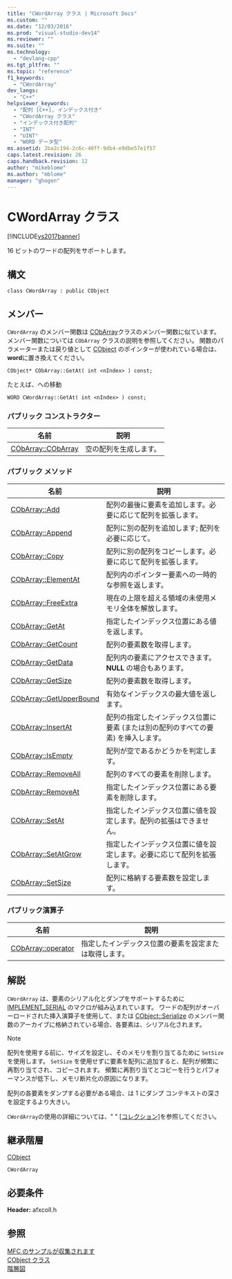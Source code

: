 ```yaml
---
title: "CWordArray クラス | Microsoft Docs"
ms.custom: ""
ms.date: "12/03/2016"
ms.prod: "visual-studio-dev14"
ms.reviewer: ""
ms.suite: ""
ms.technology: 
  - "devlang-cpp"
ms.tgt_pltfrm: ""
ms.topic: "reference"
f1_keywords: 
  - "CWordArray"
dev_langs: 
  - "C++"
helpviewer_keywords: 
  - "配列 [C++], インデックス付き"
  - "CWordArray クラス"
  - "インデックス付き配列"
  - "INT"
  - "UINT"
  - "WORD データ型"
ms.assetid: 2ba2c194-2c6c-40ff-9db4-e9dbe57e1f57
caps.latest.revision: 26
caps.handback.revision: 12
author: "mikeblome"
ms.author: "mblome"
manager: "ghogen"
---
```

# CWordArray クラス
[!INCLUDE[vs2017banner](../../assembler/inline/includes/vs2017banner.md)]

16 ビットのワードの配列をサポートします。  
  
## 構文  
  
```  
class CWordArray : public CObject  
```  
  
## メンバー  
 `CWordArray` のメンバー関数は [CObArray](../../mfc/reference/cobarray-class.md)クラスのメンバー関数に似ています。  メンバー関数については `CObArray` クラスの説明を参照してください。  関数のパラメーターまたは戻り値として [CObject](../Topic/CObject%20Class.md) のポインターが使われている場合は、**word**に置き換えてください。  
  
 `CObject* CObArray::GetAt( int <nIndex> ) const;`  
  
 たとえば、への移動  
  
 `WORD CWordArray::GetAt( int <nIndex> ) const;`  
  
### パブリック コンストラクター  
  
|名前|説明|  
|--------|--------|  
|[CObArray::CObArray](../Topic/CObArray::CObArray.md)|空の配列を生成します。|  
  
### パブリック メソッド  
  
|名前|説明|  
|--------|--------|  
|[CObArray::Add](../Topic/CObArray::Add.md)|配列の最後に要素を追加します。必要に応じて配列を拡張します。|  
|[CObArray::Append](../Topic/CObArray::Append.md)|配列に別の配列を追加します; 配列を必要に応じて。|  
|[CObArray::Copy](../Topic/CObArray::Copy.md)|配列に別の配列をコピーします。必要に応じて配列を拡張します。|  
|[CObArray::ElementAt](../Topic/CObArray::ElementAt.md)|配列内のポインター要素への一時的な参照を返します。|  
|[CObArray::FreeExtra](../Topic/CObArray::FreeExtra.md)|現在の上限を超える領域の未使用メモリ全体を解放します。|  
|[CObArray::GetAt](../Topic/CObArray::GetAt.md)|指定したインデックス位置にある値を返します。|  
|[CObArray::GetCount](../Topic/CObArray::GetCount.md)|配列の要素数を取得します。|  
|[CObArray::GetData](../Topic/CObArray::GetData.md)|配列内の要素にアクセスできます。  **NULL** の場合もあります。|  
|[CObArray::GetSize](../Topic/CObArray::GetSize.md)|配列の要素数を取得します。|  
|[CObArray::GetUpperBound](../Topic/CObArray::GetUpperBound.md)|有効なインデックスの最大値を返します。|  
|[CObArray::InsertAt](../Topic/CObArray::InsertAt.md)|配列の指定したインデックス位置に要素 \(または別の配列のすべての要素\) を挿入します。|  
|[CObArray::IsEmpty](../Topic/CObArray::IsEmpty.md)|配列が空であるかどうかを判定します。|  
|[CObArray::RemoveAll](../Topic/CObArray::RemoveAll.md)|配列のすべての要素を削除します。|  
|[CObArray::RemoveAt](../Topic/CObArray::RemoveAt.md)|指定したインデックス位置にある要素を削除します。|  
|[CObArray::SetAt](../Topic/CObArray::SetAt.md)|指定したインデックス位置に値を設定します。配列の拡張はできません。|  
|[CObArray::SetAtGrow](../Topic/CObArray::SetAtGrow.md)|指定したインデックス位置に値を設定します。必要に応じて配列を拡張します。|  
|[CObArray::SetSize](../Topic/CObArray::SetSize.md)|配列に格納する要素数を設定します。|  
  
### パブリック演算子  
  
|名前|説明|  
|--------|--------|  
|[CObArray::operator](../Topic/CObArray::operator.md)|指定したインデックス位置の要素を設定または取得します。|  
  
## 解説  
 `CWordArray` は、要素のシリアル化とダンプをサポートするために [IMPLEMENT\_SERIAL](../Topic/IMPLEMENT_SERIAL.md) のマクロが組み込まれています。  ワードの配列がオーバーロードされた挿入演算子を使用して、または [CObject::Serialize](../Topic/CObject::Serialize.md) のメンバー関数のアーカイブに格納されている場合、各要素は、シリアル化されます。  
  
> [!NOTE]
>  配列を使用する前に、サイズを設定し、そのメモリを割り当てるために `SetSize` を使用します。  `SetSize` を使用せずに要素を配列に追加すると、配列が頻繁に再割り当てされ、コピーされます。  頻繁に再割り当てとコピーを行うとパフォーマンスが低下し、メモリ断片化の原因になります。  
  
 配列の各要素をダンプする必要がある場合、は 1 にダンプ コンテキストの深さを設定するより大きい。  
  
 `CWordArray`の使用の詳細については、" " [&#91;コレクション&#93;](../../mfc/collections.md)を参照してください。  
  
## 継承階層  
 [CObject](../Topic/CObject%20Class.md)  
  
 `CWordArray`  
  
## 必要条件  
 **Header:** afxcoll.h  
  
## 参照  
 [MFC のサンプルが収集されます](../../top/visual-cpp-samples.md)   
 [CObject クラス](../Topic/CObject%20Class.md)   
 [階層図](../../mfc/hierarchy-chart.md)